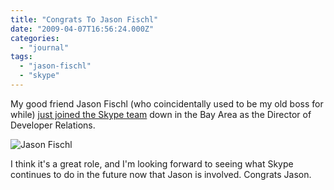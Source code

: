 ```yaml
---
title: "Congrats To Jason Fischl"
date: "2009-04-07T16:56:24.000Z"
categories: 
  - "journal"
tags: 
  - "jason-fischl"
  - "skype"
---
```


My good friend Jason Fischl (who coincidentally used to be my old boss for while) [just joined the Skype team](http://share.skype.com/sites/en/2009/04/jason_fischl_joins_skype_as_di.html) down in the Bay Area as the Director of Developer Relations.

![Jason Fischl](http://farm1.static.flickr.com/228/492163330_26d693835c.jpg?v=0)

I think it's a great role, and I'm looking forward to seeing what Skype continues to do in the future now that Jason is involved. Congrats Jason.
